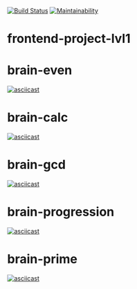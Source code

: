 [![Build Status](https://travis-ci.com/kostyawhite/frontend-project-lvl1.svg?branch=master)](https://travis-ci.com/kostyawhite/frontend-project-lvl1)
[![Maintainability](https://api.codeclimate.com/v1/badges/a57b0b865d1f6577b01d/maintainability)](https://codeclimate.com/github/kostyawhite/frontend-project-lvl1/maintainability)

# frontend-project-lvl1

# brain-even
[![asciicast](https://asciinema.org/a/263890.svg)](https://asciinema.org/a/263890)

# brain-calc
[![asciicast](https://asciinema.org/a/264049.svg)](https://asciinema.org/a/264049)

# brain-gcd
[![asciicast](https://asciinema.org/a/264057.svg)](https://asciinema.org/a/264057)

# brain-progression
[![asciicast](https://asciinema.org/a/264075.svg)](https://asciinema.org/a/264075)

# brain-prime
[![asciicast](https://asciinema.org/a/264079.svg)](https://asciinema.org/a/264079)

